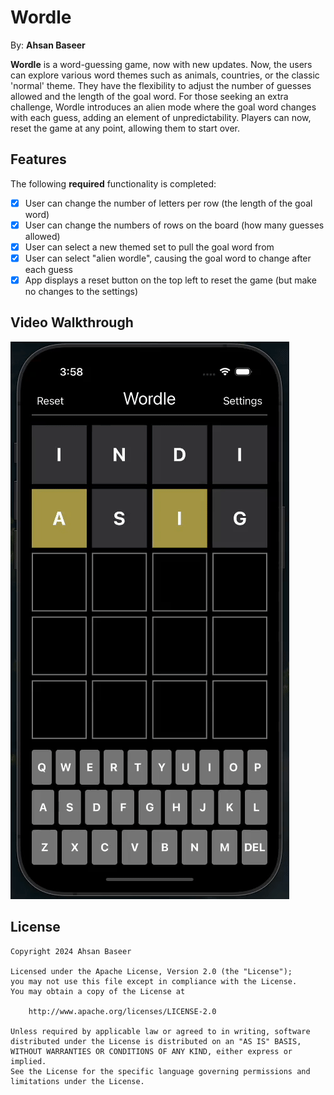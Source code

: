# Wordle 

By: **Ahsan Baseer**

**Wordle** is a word-guessing game, now with new updates. Now, the users can explore various word themes such as animals, countries, or the classic 'normal' theme. They have the flexibility to adjust the number of guesses allowed and the length of the goal word. For those seeking an extra challenge, Wordle introduces an alien mode where the goal word changes with each guess, adding an element of unpredictability. Players can now, reset the game at any point, allowing them to start over.


## Features

The following **required** functionality is completed:

- [X] User can change the number of letters per row (the length of the goal word)
- [X] User can change the numbers of rows on the board (how many guesses allowed)
- [X] User can select a new themed set to pull the goal word from
- [X] User can select "alien wordle", causing the goal word to change after each guess
- [X] App displays a reset button on the top left to reset the game (but make no changes to the settings)

## Video Walkthrough

<img src="wordle2.gif" width="446" height="892">

## License

    Copyright 2024 Ahsan Baseer

    Licensed under the Apache License, Version 2.0 (the "License");
    you may not use this file except in compliance with the License.
    You may obtain a copy of the License at

        http://www.apache.org/licenses/LICENSE-2.0

    Unless required by applicable law or agreed to in writing, software
    distributed under the License is distributed on an "AS IS" BASIS,
    WITHOUT WARRANTIES OR CONDITIONS OF ANY KIND, either express or implied.
    See the License for the specific language governing permissions and
    limitations under the License.
